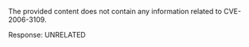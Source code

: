 The provided content does not contain any information related to CVE-2006-3109.

Response: UNRELATED